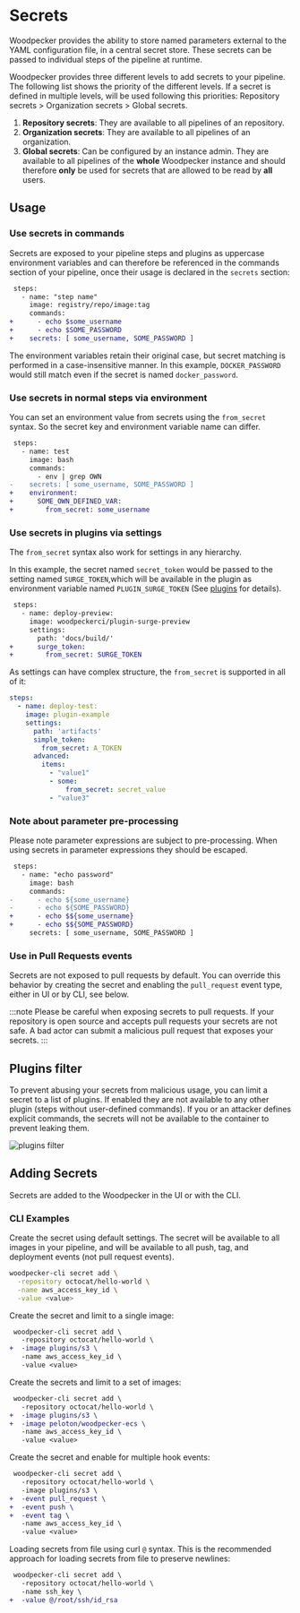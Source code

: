 # Secrets

Woodpecker provides the ability to store named parameters external to the YAML configuration file, in a central secret store. These secrets can be passed to individual steps of the pipeline at runtime.

Woodpecker provides three different levels to add secrets to your pipeline. The following list shows the priority of the different levels. If a secret is defined in multiple levels, will be used following this priorities: Repository secrets > Organization secrets > Global secrets.

1. **Repository secrets**: They are available to all pipelines of an repository.
2. **Organization secrets**: They are available to all pipelines of an organization.
3. **Global secrets**: Can be configured by an instance admin.
   They are available to all pipelines of the **whole** Woodpecker instance and should therefore **only** be used for secrets that are allowed to be read by **all** users.

## Usage

### Use secrets in commands

Secrets are exposed to your pipeline steps and plugins as uppercase environment variables and can therefore be referenced in the commands section of your pipeline,
once their usage is declared in the `secrets` section:

```diff
 steps:
   - name: "step name"
     image: registry/repo/image:tag
     commands:
+      - echo $some_username
+      - echo $SOME_PASSWORD
+    secrets: [ some_username, SOME_PASSWORD ]
```

The environment variables retain their original case, but secret matching is performed in a case-insensitive manner.
In this example, `DOCKER_PASSWORD` would still match even if the secret is named `docker_password`.

### Use secrets in normal steps via environment

You can set an environment value from secrets using the `from_secret` syntax.
So the secret key and environment variable name can differ.

```diff
 steps:
   - name: test
     image: bash
     commands:
       - env | grep OWN
-    secrets: [ some_username, SOME_PASSWORD ]
+    environment:
+      SOME_OWN_DEFINED_VAR:
+        from_secret: some_username
```

### Use secrets in plugins via settings

The `from_secret` syntax also work for settings in any hierarchy.

In this example, the secret named `secret_token` would be passed to the setting named `SURGE_TOKEN`,which will be available in the plugin as environment variable named `PLUGIN_SURGE_TOKEN` (See [plugins](./51-plugins/20-creating-plugins.md#settings) for details).

```diff
 steps:
   - name: deploy-preview:
     image: woodpeckerci/plugin-surge-preview
     settings:
       path: 'docs/build/'
+      surge_token:
+        from_secret: SURGE_TOKEN
```

As settings can have complex structure, the `from_secret` is supported in all of it:

```yaml
steps:
  - name: deploy-test:
    image: plugin-example
    settings:
      path: 'artifacts'
      simple_token:
        from_secret: A_TOKEN
      advanced:
        items:
          - "value1"
          - some:
              from_secret: secret_value
          - "value3"
```

### Note about parameter pre-processing

Please note parameter expressions are subject to pre-processing. When using secrets in parameter expressions they should be escaped.

```diff
 steps:
   - name: "echo password"
     image: bash
     commands:
-      - echo ${some_username}
-      - echo ${SOME_PASSWORD}
+      - echo $${some_username}
+      - echo $${SOME_PASSWORD}
     secrets: [ some_username, SOME_PASSWORD ]
```

### Use in Pull Requests events

Secrets are not exposed to pull requests by default. You can override this behavior by creating the secret and enabling the `pull_request` event type, either in UI or by CLI, see below.

:::note
Please be careful when exposing secrets to pull requests. If your repository is open source and accepts pull requests your secrets are not safe. A bad actor can submit a malicious pull request that exposes your secrets.
:::

## Plugins filter

To prevent abusing your secrets from malicious usage, you can limit a secret to a list of plugins. If enabled they are not available to any other plugin (steps without user-defined commands). If you or an attacker defines explicit commands, the secrets will not be available to the container to prevent leaking them.

![plugins filter](./secrets-plugins-filter.png)

## Adding Secrets

Secrets are added to the Woodpecker in the UI or with the CLI.

### CLI Examples

Create the secret using default settings. The secret will be available to all images in your pipeline, and will be available to all push, tag, and deployment events (not pull request events).

```bash
woodpecker-cli secret add \
  -repository octocat/hello-world \
  -name aws_access_key_id \
  -value <value>
```

Create the secret and limit to a single image:

```diff
 woodpecker-cli secret add \
   -repository octocat/hello-world \
+  -image plugins/s3 \
   -name aws_access_key_id \
   -value <value>
```

Create the secrets and limit to a set of images:

```diff
 woodpecker-cli secret add \
   -repository octocat/hello-world \
+  -image plugins/s3 \
+  -image peloton/woodpecker-ecs \
   -name aws_access_key_id \
   -value <value>
```

Create the secret and enable for multiple hook events:

```diff
 woodpecker-cli secret add \
   -repository octocat/hello-world \
   -image plugins/s3 \
+  -event pull_request \
+  -event push \
+  -event tag \
   -name aws_access_key_id \
   -value <value>
```

Loading secrets from file using curl `@` syntax. This is the recommended approach for loading secrets from file to preserve newlines:

```diff
 woodpecker-cli secret add \
   -repository octocat/hello-world \
   -name ssh_key \
+  -value @/root/ssh/id_rsa
```
